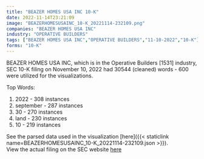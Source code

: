 ```yaml
---
title: "BEAZER HOMES USA INC 10-K"
date: 2022-11-14T23:21:09
image: "BEAZERHOMESUSAINC_10-K_20221114-232109.png"
companies: "BEAZER HOMES USA INC"
industry: "OPERATIVE BUILDERS"
tags: ["BEAZER HOMES USA INC","OPERATIVE BUILDERS","11-10-2022","10-K"]
forms: "10-K"
---
```

BEAZER HOMES USA INC, which is in the Operative Builders [1531] industry, SEC 10-K filing on November 10, 2022 had 30544 (cleaned) words - 600 were utilized for the visualizations.

Top Words:
1. 2022 - 308 instances
2. september - 287 instances
3. 30 - 270 instances
4. land - 230 instances
5. 10 - 219 instances


See the parsed data used in the visualization [here]({{< staticlink name=BEAZERHOMESUSAINC_10-K_20221114-232109.json >}}).  
View the actual filing on the SEC website [here](https://www.sec.gov/Archives/edgar/data/915840/0000915840-22-000035.txt)